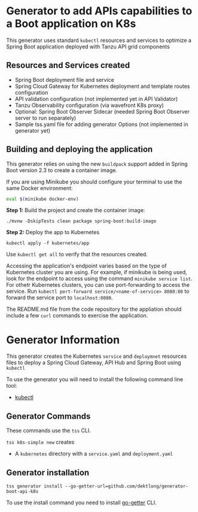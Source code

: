 # Generator to add APIs capabilities to a Boot application on K8s

This generator uses standard ```kubectl``` resources and services to optimize a Spring Boot application deployed with Tanzu API grid components   

## Resources and Services created
- Spring Boot deployment file and service
- Spring Cloud Gateway for Kubernetes deployment and template routes configuration
- API validation configuration (not implemented yet in API Validator)
- Tanzu Observability configuration (via wavefront K8s proxy)  
- Optional: Spring Boot Observer Sidecar (needed Spring Boot Observer server to run separately)
- Sample tss.yaml file for adding generator Options (not implemented in generator yet)

## Building and deploying the application

This generator relies on using the new `buildpack` support added in Spring Boot version 2.3 to create a container image.

If you are using Minikube you should configure your terminal to use the same Docker environment:

```bash
eval $(minikube docker-env)
```

**Step 1:** Build the project and create the container image:

```
./mvnw -DskipTests clean package spring-boot:build-image
```

**Step 2:** Deploy the app to Kubernetes

```
kubectl apply -f kubernetes/app
```

Use `kubectl get all` to verify that the resources created.

Accessing the application's endpoint varies based on the type of Kubernetes cluster you are using.  For example, if minikube is being used, look for the endpoint to access using the command `minikube service list`. For othetr Kubernetes clusters, you can use port-forwarding to access the service. Run `kubectl port-forward service/<name-of-service> 8080:80` to forward the service port to `localhost:8080`.

The README.md file from the code repository for the appliation should include a few `curl` commands to exercise the application.

# Generator Information

This generator creates the Kubernetes `service` and `deploymnet` resources files to deploy a Spring Cloud Gateway, API Hub and Spring Boot using `kubectl`

To use the generator you will need to install the following command line tool:

* [kubectl](https://kubernetes.io/docs/tasks/tools/install-kubectl/)


## Generator Commands

These commands use the `tss` CLI.

`tss k8s-simple new` creates

* A `kubernetes` directory with a `service.yaml` and `deployment.yaml`


## Generator installation

```
tss generator install --go-getter-url=github.com/dektlong/generator-boot-api-k8s
```

To use the install command you need to install [go-getter](https://github.com/hashicorp/go-getter#installation-and-usage) CLI.
